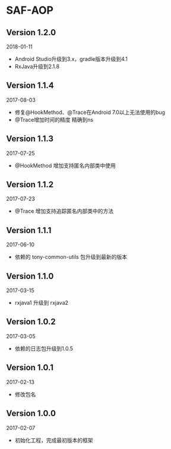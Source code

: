 SAF-AOP
===

Version 1.2.0
---
2018-01-11
 *  Android Studio升级到3.x，gradle版本升级到4.1  
 *  RxJava升级到2.1.8

Version 1.1.4
---
2017-08-03
 *  修复@HookMethod、@Trace在Android 7.0以上无法使用的bug
 *  @Trace增加时间的精度 精确到ns

Version 1.1.3
---
2017-07-25
 *  @HookMethod 增加支持匿名内部类中使用

Version 1.1.2
---
2017-07-23
 *  @Trace 增加支持追踪匿名内部类中的方法

Version 1.1.1
---
2017-06-10
 *  依赖的 tony-common-utils 包升级到最新的版本

Version 1.1.0
---
2017-03-15
 *  rxjava1 升级到 rxjava2

Version 1.0.2
---
2017-03-05
 *  依赖的日志包升级到1.0.5

Version 1.0.1
---
2017-02-13
 *  修改包名

Version 1.0.0
---
2017-02-07
 *  初始化工程，完成最初版本的框架